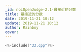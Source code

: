```yaml
---
_id: noiOpenJudge-2.1-最接近的分数
title: 最接近的分数
date: 2019-11-21 10:12
update: 2019-11-21 10:12
author: Rainboy
cover: 
---
```


```c
<%-include("33.cpp")%>
```
